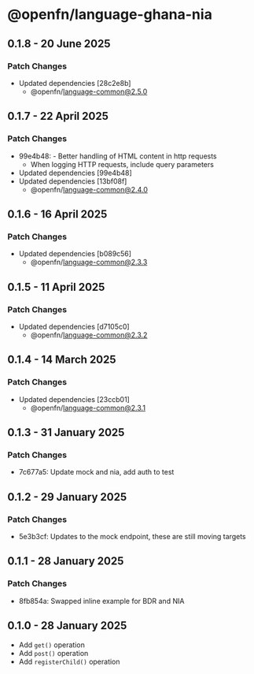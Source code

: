 # @openfn/language-ghana-nia

## 0.1.8 - 20 June 2025

### Patch Changes

- Updated dependencies \[28c2e8b]
  - @openfn/language-common@2.5.0

## 0.1.7 - 22 April 2025

### Patch Changes

- 99e4b48: - Better handling of HTML content in http requests
  - When logging HTTP requests, include query parameters
- Updated dependencies \[99e4b48]
- Updated dependencies \[13bf08f]
  - @openfn/language-common@2.4.0

## 0.1.6 - 16 April 2025

### Patch Changes

- Updated dependencies \[b089c56]
  - @openfn/language-common@2.3.3

## 0.1.5 - 11 April 2025

### Patch Changes

- Updated dependencies \[d7105c0]
  - @openfn/language-common@2.3.2

## 0.1.4 - 14 March 2025

### Patch Changes

- Updated dependencies \[23ccb01]
  - @openfn/language-common@2.3.1

## 0.1.3 - 31 January 2025

### Patch Changes

- 7c677a5: Update mock and nia, add auth to test

## 0.1.2 - 29 January 2025

### Patch Changes

- 5e3b3cf: Updates to the mock endpoint, these are still moving targets

## 0.1.1 - 28 January 2025

### Patch Changes

- 8fb854a: Swapped inline example for BDR and NIA

## 0.1.0 - 28 January 2025

- Add `get()` operation
- Add `post()` operation
- Add `registerChild()` operation
